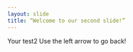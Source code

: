 ```yaml
---
layout: slide
title: “Welcome to our second slide!”
---
```

Your test2
Use the left arrow to go back!
